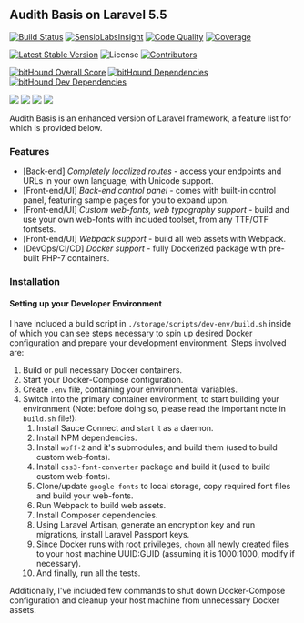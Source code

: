 ## Audith Basis on Laravel 5.5

[![Build Status](https://travis-ci.org/AudithSoftworks/Basis.svg?branch=master)](https://travis-ci.org/AudithSoftworks/Basis)
[![SensioLabsInsight](https://insight.sensiolabs.com/projects/22803477-ebe7-4906-a57c-f53bfae62ba3/mini.png)](https://insight.sensiolabs.com/projects/22803477-ebe7-4906-a57c-f53bfae62ba3)
[![Code Quality](https://scrutinizer-ci.com/g/AudithSoftworks/Basis/badges/quality-score.png?b=master)](https://scrutinizer-ci.com/g/AudithSoftworks/Basis)
[![Coverage](https://scrutinizer-ci.com/g/AudithSoftworks/Basis/badges/coverage.png?b=master)](https://scrutinizer-ci.com/g/AudithSoftworks/Basis)

[![Latest Stable Version](https://img.shields.io/packagist/v/audithsoftworks/basis.svg?maxAge=2592000?style=plastic)](https://packagist.org/packages/audithsoftworks/basis)
![License](https://img.shields.io/github/license/AudithSoftworks/Basis.svg?maxAge=2592000?style=plastic)
[![Contributors](https://img.shields.io/github/contributors/AudithSoftworks/Basis.svg?maxAge=2592000?style=plastic)](https://github.com/AudithSoftworks/Basis)

[![bitHound Overall Score](https://www.bithound.io/github/AudithSoftworks/Basis/badges/score.svg)](https://www.bithound.io/github/AudithSoftworks/Basis)
[![bitHound Dependencies](https://www.bithound.io/github/AudithSoftworks/Basis/badges/dependencies.svg)](https://www.bithound.io/github/AudithSoftworks/Basis/master/dependencies/npm)
[![bitHound Dev Dependencies](https://www.bithound.io/github/AudithSoftworks/Basis/badges/devDependencies.svg)](https://www.bithound.io/github/AudithSoftworks/Basis/master/dependencies/npm)

[![](https://img.shields.io/docker/automated/audithsoftworks/basis.svg?maxAge=2592000?style=plastic)](https://microbadger.com/images/audithsoftworks/basis "Docker Hub public images")
[![](https://images.microbadger.com/badges/version/audithsoftworks/basis.svg)](https://microbadger.com/images/audithsoftworks/basis "Docker Hub public images")
[![](https://images.microbadger.com/badges/image/audithsoftworks/basis.svg)](https://microbadger.com/images/audithsoftworks/basis "Docker Hub public images layers")
[![](https://img.shields.io/docker/pulls/audithsoftworks/basis.svg)](https://microbadger.com/images/audithsoftworks/basis "Docker Hub public images")

Audith Basis is an enhanced version of Laravel framework, a feature list for which is provided below.

### Features

* [Back-end] _Completely localized routes_ - access your endpoints and URLs in your own language, with Unicode support.
* [Front-end/UI] _Back-end control panel_ - comes with built-in control panel, featuring sample pages for you to expand upon.
* [Front-end/UI] _Custom web-fonts, web typography support_ - build and use your own web-fonts with included toolset, from any TTF/OTF fontsets.
* [Front-end/UI] _Webpack support_ - build all web assets with Webpack.
* [DevOps/CI/CD] _Docker support_ - fully Dockerized package with pre-built PHP-7 containers.

### Installation

#### Setting up your Developer Environment

I have included a build script in ```./storage/scripts/dev-env/build.sh``` inside of which you can see steps necessary to spin up desired Docker configuration and prepare your development environment. Steps involved are:

1. Build or pull necessary Docker containers.
2. Start your Docker-Compose configuration.
3. Create ```.env``` file, containing your environmental variables.
4. Switch into the primary container environment, to start building your environment (Note: before doing so, please read the important note in ```build.sh``` file!):
    1. Install Sauce Connect and start it as a daemon.
    2. Install NPM dependencies.
    3. Install ```woff-2``` and it's submodules; and build them (used to build custom web-fonts).
    4. Install ```css3-font-converter``` package and build it (used to build custom web-fonts).
    5. Clone/update ```google-fonts``` to local storage, copy required font files and build your web-fonts.
    6. Run Webpack to build web assets.
    7. Install Composer dependencies.
    8. Using Laravel Artisan, generate an encryption key and run migrations, install Laravel Passport keys.
    9. Since Docker runs with root privileges, ```chown``` all newly created files to your host machine UUID:GUID (assuming it is 1000:1000, modify if necessary).
    10. And finally, run all the tests.
    
Additionally, I've included few commands to shut down Docker-Compose configuration and cleanup your host machine from unnecessary Docker assets.
